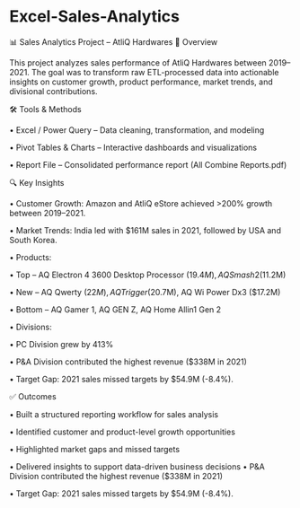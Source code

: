 # Excel-Sales-Analytics

📊 Sales Analytics Project – AtliQ Hardwares
📌 Overview

This project analyzes sales performance of AtliQ Hardwares between 2019–2021. The goal was to transform raw ETL-processed data into actionable insights on customer growth, product performance, market trends, and divisional contributions.

🛠 Tools & Methods

• Excel / Power Query – Data cleaning, transformation, and modeling

• Pivot Tables & Charts – Interactive dashboards and visualizations

• Report File – Consolidated performance report (All Combine Reports.pdf)

🔍 Key Insights

• Customer Growth: Amazon and AtliQ eStore achieved >200% growth between 2019–2021.

• Market Trends: India led with $161M sales in 2021, followed by USA and South Korea.

• Products:

  • Top – AQ Electron 4 3600 Desktop Processor ($19.4M), AQ Smash 2 ($11.2M)

  • New – AQ Qwerty ($22M), AQ Trigger ($20.7M), AQ Wi Power Dx3 ($17.2M)

  • Bottom – AQ Gamer 1, AQ GEN Z, AQ Home Allin1 Gen 2

• Divisions:

  • PC Division grew by 413%
  
  • P&A Division contributed the highest revenue ($338M in 2021)

• Target Gap: 2021 sales missed targets by $54.9M (-8.4%).

✅ Outcomes

• Built a structured reporting workflow for sales analysis

• Identified customer and product-level growth opportunities

• Highlighted market gaps and missed targets

• Delivered insights to support data-driven business decisions
• P&A Division contributed the highest revenue ($338M in 2021)

• Target Gap: 2021 sales missed targets by $54.9M (-8.4%).

